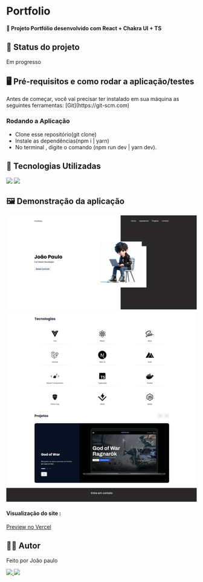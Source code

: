 <h1>Portfolio</h1>
<h4>🚀 Projeto Portfólio  desenvolvido com React + Chakra UI + TS</h4>

<h2>🚧 Status do projeto</h2>
<p>Em progresso</p>

<h2>🖥️ Pré-requisitos e como rodar a aplicação/testes</h2>
<p>Antes de começar, você vai precisar ter instalado em sua máquina as seguintes ferramentas:
[Git](https://git-scm.com) </p>
<h3>Rodando a Aplicação</h3>
<ul>
	<li>Clone esse repositório(git clone)</li>
	<li>Instale as dependências(npm i | yarn)</li>
	<li>No terminal , digite o comando (npm run dev | yarn dev).</li>
</ul>

<h2>🤖 Tecnologias Utilizadas</h2>
<div style="display: inline_block">
  <img src="https://img.shields.io/badge/React-20232A?style=for-the-badge&logo=react&logoColor=61DAFB"/>
  <img src="https://img.shields.io/badge/TypeScript-007ACC?style=for-the-badge&logo=typescript&logoColor=white"/>
 
</div>

<h2>🖼️ Demonstração da aplicação</h2>
<img margin-bottom="20px" src="/public/readme/readme1.png">
<img margin-bottom="20px" src="/public/readme/readme2.png">
<img margin-bottom="20px" src="/public/readme/readme3.png">

<div>
	<h4  style="display: inline_block">Visualização do site :</h4>
	<a style="display: inline_block" target="blank" href="https://portfolio-chakra-ui-five.vercel.app/">
			Preview no Vercel
	</a>
</div>

<!-- <h4  style="display: inline_block">Visualização do site :</h4><a style="display: inline_block" target="blank" href="https://portfolio-davi-inky.vercel.app/">Preview no Vercel</a> -->

<h2>🧑🏻‍ Autor</h2>
<p>Feito por João paulo</p>
<a href="https://www.linkedin.com/in/jo%C3%A3o-paulo-8b38b8254/">
	<img src="https://img.shields.io/badge/-João-blue?style=flat-square&logo=Linkedin&logoColor=white&link=https:https://www.linkedin.com/in/jo%C3%A3o-paulo-ferreira-neto-467880182/">
</a>
<a href="mailto:joaopauloneto3687@gmail.com">
	<img src="https://img.shields.io/badge/-joaopauloneto3687@gmail.com-c14438?style=flat-square&logo=Gmail&logoColor=white&link=mailto:joaopauloneto3687@gmail.com">
</a>

